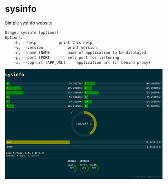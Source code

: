 # sysinfo
Simple sysinfo website

```
Usage: sysinfo [options]
Options:
	-h, --help			print this help
	-v, --version			print version
	-n, --name [NAME]		name of application to be displayed
	-p, --port [PORT]		sets port for listening
	-a, --app-url [APP_URL]		application url (if behind proxy)
```

![](screenshot.png)
